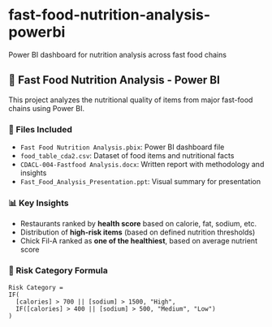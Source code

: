 # fast-food-nutrition-analysis-powerbi
Power BI dashboard for nutrition analysis across fast food chains
## 🚀 Fast Food Nutrition Analysis - Power BI

This project analyzes the nutritional quality of items from major fast-food chains using Power BI.

### 📂 Files Included
- `Fast Food Nutrition Analysis.pbix`: Power BI dashboard file
- `food_table_cda2.csv`: Dataset of food items and nutritional facts
- `CDACL-004-Fastfood Analysis.docx`: Written report with methodology and insights
- `Fast_Food_Analysis_Presentation.ppt`: Visual summary for presentation

### 📊 Key Insights
- Restaurants ranked by **health score** based on calorie, fat, sodium, etc.
- Distribution of **high-risk items** (based on defined nutrition thresholds)
- Chick Fil-A ranked as **one of the healthiest**, based on average nutrient score

### 🧮 Risk Category Formula
```DAX
Risk Category = 
IF(
  [calories] > 700 || [sodium] > 1500, "High",
  IF([calories] > 400 || [sodium] > 500, "Medium", "Low")
)
